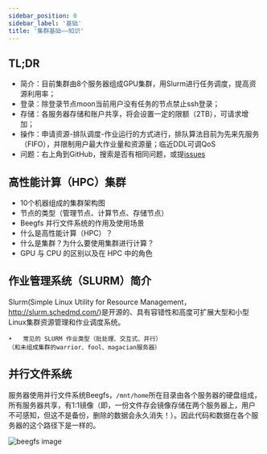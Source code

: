 ```yaml
---
sidebar_position: 0
sidebar_label: '基础'
title: '集群基础——知识'
---
```


## TL;DR

- 简介：目前集群由8个服务器组成GPU集群，用Slurm进行任务调度，提高资源利用率；
- 登录：除登录节点moon当前用户没有任务的节点禁止ssh登录；
- 存储：各服务器存储和账户共享，将会设置一定的限额（2TB），可请求增加；
- 操作：申请资源-排队调度-作业运行的方式进行，排队算法目前为先来先服务（FIFO），并限制用户最大作业量和资源量；临近DDL可调QoS
- 问题：右上角到GitHub，搜索是否有相同问题，或提[issues](https://github.com/IssacRunmin/usslab-user-doc/issues)

## 高性能计算（HPC）集群 

- 10个机器组成的集群架构图
- 节点的类型（管理节点、计算节点、存储节点）
- Beegfs 并行文件系统的作用及使用场景
- 什么是高性能计算（HPC）？
- 什么是集群？为什么要使用集群进行计算？
- GPU 与 CPU 的区别以及在 HPC 中的角色

## 作业管理系统（SLURM）简介 

Slurm(Simple Linux Utility for Resource Management，http://slurm.schedmd.com/)是开源的、具有容错性和高度可扩展大型和小型Linux集群资源管理和作业调度系统。

	•	常见的 SLURM 作业类型（批处理、交互式、并行）
	（和未组成集群的warrior、fool、magacian服务器）

## 并行文件系统

服务器使用并行文件系统Beegfs，`/mnt/home`所在目录由各个服务器的硬盘组成，所有服务器共享，有1:1镜像（即，一份文件存会镜像存储在两个服务器上，用户不可感知，但这不是备份，删除的数据会永久消失！）。因此代码和数据在各个服务器的这个路径下是一样的。

![beegfs image](https://doc.beegfs.io/latest/_images/mirroring_2.png)



